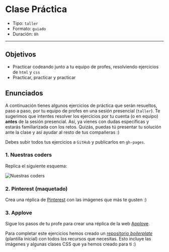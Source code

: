 # Clase Práctica

- Tipo: `taller`
- Formato: `guiado`
- Duración: `8h`

***

## Objetivos

- Practicar codeando junto a tu equipo de profes, resolviendo ejercicios de
  `html` y `css`
- Practicar, practicar y practicar

## Enunciados

A continuación tienes algunos ejercicios de práctica que serán resueltos, paso a
paso, por tu equipo de profes en una sesión presencial (`taller`). Te sugerimos
que intentes resolver los ejercicios por tu cuenta (o en equipo) **antes** de la
sesión presencial. Así, ya vienes con dudas específicas y estarás familiarizada
con los retos. Quizás, puedas tú presentar tu solución ante la clase y así
ayudar al resto de tus compañeras :)

Debes subir todos tus ejercicios a `GitHub` y publicarlos en `gh-pages`.

### 1. Nuestras coders

Replica el siguiente esquema:

![Nuestras coders](https://github.com/Laboratoria/curricula-js/blob/632783f957accef3442934c87cecd254a202f2db/03-interactive-site/00-html-and-css/09-guided-exercises/img-nuestras-coders.png?raw=true)

### 2. Pinterest (maquetado)

Crea una réplica de [Pinterest](https://laboratoria.github.io/pinterestify/) con
las imágenes que más te gusten :)

### 3. Applove

Sigue los pasos de tu profe para crear una réplica de la  web [Applove](https://fotos.subefotos.com/1edc0aab51f1d624da4a24ab86129d87o.png).

Para completar este ejercicios hemos creado un [repositorio _boilerplate_](https://github.com/Laboratoria/AppLove)
(plantilla inicial) con todos los recursos que necesitas. Esto incluye las
imágenes y algunas clases CSS que ya hemos creado para ti :)
